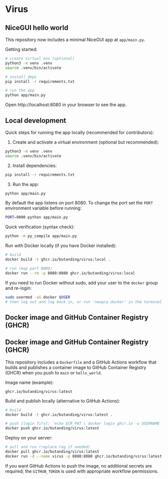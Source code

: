 # Virus

## NiceGUI hello world

This repository now includes a minimal NiceGUI app at `app/main.py`.

Getting started:

```bash
# create virtual env (optional)
python3 -m venv .venv
source .venv/bin/activate

# install deps
pip install -r requirements.txt

# run the app
python app/main.py
```

Open http://localhost:8080 in your browser to see the app.

## Local development

Quick steps for running the app locally (recommended for contributors):

1. Create and activate a virtual environment (optional but recommended):

```bash
python3 -m venv .venv
source .venv/bin/activate
```

2. Install dependencies:

```bash
pip install -r requirements.txt
```

3. Run the app:

```bash
python app/main.py
```

By default the app listens on port 8080. To change the port set the `PORT` environment variable before running:

```bash
PORT=9000 python app/main.py
```

Quick verification (syntax check):

```bash
python -m py_compile app/main.py
```

Run with Docker locally (if you have Docker installed):

```bash
# build
docker build -t ghcr.io/butanding/virus:local .

# run (map port 8080)
docker run --rm -p 8080:8080 ghcr.io/butanding/virus:local
```

If you need to run Docker without sudo, add your user to the `docker` group and re-login:

```bash
sudo usermod -aG docker $USER
# then log out and log back in, or run 'newgrp docker' in the terminal
```

## Docker image and GitHub Container Registry (GHCR)

## Docker image and GitHub Container Registry (GHCR)

This repository includes a `Dockerfile` and a GitHub Actions workflow that builds and publishes a container image to GitHub Container Registry (GHCR) when you push to `main` or `hello_world`.

Image name (example):

```
ghcr.io/butanding/virus:latest
```

Build and publish locally (alternative to GitHub Actions):

```bash
# build
docker build -t ghcr.io/butanding/virus:latest .

# push (login first: `echo $CR_PAT | docker login ghcr.io -u USERNAME --password-stdin`)
docker push ghcr.io/butanding/virus:latest
```

Deploy on your server:

```bash
# pull and run (replace tag if needed)
docker pull ghcr.io/butanding/virus:latest
docker run -d --name virus -p 8080:8080 ghcr.io/butanding/virus:latest
```

If you want GitHub Actions to push the image, no additional secrets are required; the `GITHUB_TOKEN` is used with appropriate workflow permissions.
